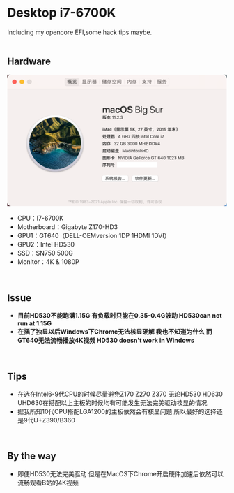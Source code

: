 # Desktop i7-6700K
Including my opencore EFI,some hack tips maybe.  
<br/>

## Hardware
![MyHackintosh](https://github.com/Mzaxd/blog-img/blob/main/MyHackintosh.png)
- CPU：I7-6700K    
- Motherboard：Gigabyte Z170-HD3  
- GPU1：GT640（DELL-OEMversion 1DP 1HDMI 1DVI）  
- GPU2：Intel HD530  
- SSD：SN750 500G  
- Monitor：4K & 1080P  
<br/>

## Issue
- **目前HD530不能跑满1.15G 有负载时只能在0.35-0.4G波动 HD530can not run at 1.15G**  
- **在插了独显以后Windows下Chrome无法核显硬解 我也不知道为什么 而GT640无法流畅播放4K视频 HD530 doesn't work in Windows**
<br/>

## Tips
- 在选在Intel6-9代CPU的时候尽量避免Z170 Z270 Z370 无论HD530 HD630 UHD630在搭配以上主板的时候均有可能发生无法完美驱动核显的情况  
- 据我所知10代CPU搭配LGA1200的主板依然会有核显问题 所以最好的选择还是9代U+Z390/B360
<br/>

## By the way
- 即便HD530无法完美驱动 但是在MacOS下Chrome开启硬件加速后依然可以流畅观看B站的4K视频
